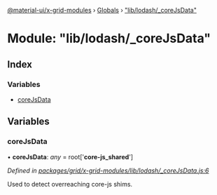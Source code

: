 [@material-ui/x-grid-modules](../README.md) › [Globals](../globals.md) › ["lib/lodash/\_coreJsData"](_lib_lodash__corejsdata_.md)

# Module: "lib/lodash/\_coreJsData"

## Index

### Variables

- [coreJsData](_lib_lodash__corejsdata_.md#corejsdata)

## Variables

### coreJsData

• **coreJsData**: _any_ = root['__core-js_shared__']

_Defined in [packages/grid/x-grid-modules/lib/lodash/\_coreJsData.js:6](https://github.com/mui-org/material-ui-x/blob/a679779/packages/grid/x-grid-modules/lib/lodash/_coreJsData.js#L6)_

Used to detect overreaching core-js shims.
